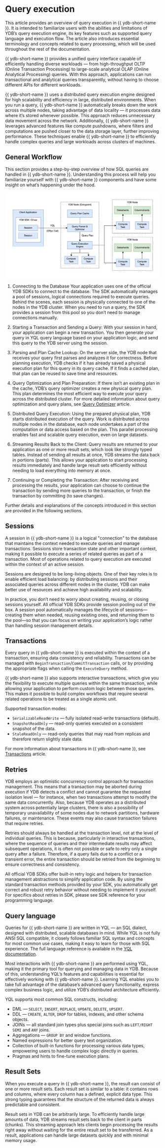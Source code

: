 # Query execution

This article provides an overview of query execution in {{ ydb-short-name }}. It is intended to familiarize users with the abilities and limitations of YDB’s query execution engine, its key features such as supported query language and execution flow. The article also introduces essential terminology and concepts related to query processing, which will be used throughout the rest of the documentation.

{{ ydb-short-name }} provides a unified query interface capable of efficiently handling diverse workloads — from high-throughput OLTP (Online Transaction Processing) to large-scale analytical OLAP (Online Analytical Processing) queries. With this approach, applications can run transactional and analytical queries transparently, without having to choose different APIs for different workloads.

{{ ydb-short-name }} uses a distributed query execution engine designed for high scalability and efficiency in large, distributed environments. When you run a query, {{ ydb-short-name }} automatically breaks down the work across multiple nodes, taking advantage of data locality — it processes data where it’s stored whenever possible. This approach reduces unnecessary data movement across the network. Additionally, {{ ydb-short-name }} leverages advanced features like compute pushdowns, where filters and computations are pushed closer to the data storage layer, further improving performance. These techniques enable {{ ydb-short-name }} to efficiently handle complex queries and large workloads across clusters of machines.

## General Workflow

This section provides a step-by-step overview of how SQL queries are handled in {{ ydb-short-name }}. Understanding this process will help you familiarize yourself with {{ ydb-short-name }} components and have some insight on what’s happening under the hood.

![query workflow](./_assets/query_workflow.png)

1. Connecting to the Database
Your application uses one of the official YDB SDKs to connect to the database. The SDK automatically manages a pool of sessions, logical connections required to execute queries. Behind the scenes, each session is physically connected to one of the nodes in the YDB  cluster. When you need to run a query, the SDK provides a session from this pool so you don’t need to manage connections manually.

2. Starting a Transaction and Sending a Query:
With your session in hand, your application can begin a new transaction. You then generate your query in YQL query language based on your application logic, and send this query to the YDB server using the session.

3. Parsing and Plan Cache Lookup:
On the server side, the YDB node that receives your query first parses and analyzes it for correctness. Before planning execution, YDB checks if it has already saved a physical execution plan for this query in its query cache. If it finds a cached plan, that plan can be reused to save time and resources.

4. Query Optimization and Plan Preparation:
If there isn’t an existing plan in the cache, YDB’s query optimizer creates a new physical query plan. This plan determines the most efficient way to execute your query across the distributed cluster. For more detailed information about query optimization and query plans, see [Query Optimizer](optimizer.md) article.

5. Distributed Query Execution:
Using the prepared physical plan, YDB starts distributed execution of the query. Work is distributed across multiple nodes in the database, each node undertakes a part of the computation or data access based on the plan. This parallel processing enables fast and scalable query execution, even on large datasets.

6. Streaming Results Back to the Client:
Query results are returned to your application as one or more result sets, which look like strongly typed tables. Instead of sending all results at once, YDB streams the data back in portions (parts). This allows your application to start processing results immediately and handle large result sets efficiently without needing to load everything into memory at once.

7. Continuing or Completing the Transaction:
After receiving and processing the results, your application can choose to continue the transaction by sending more queries to the transaction, or finish the transaction by committing (to save changes).

Further details and explanations of the concepts introduced in this section are provided in the following sections.

## Sessions

A session in {{ ydb-short-name }} is a logical "connection" to the database that maintains the context needed to execute queries and manage transactions. Sessions store transaction state and other important context, making it possible to execute a series of related queries as part of a transaction. Most of operations related to query execution are executed within the context of an active session.

Sessions are designed to be long-living objects. One of their key roles is to enable efficient load balancing: by distributing sessions and their associated queries across different nodes in the cluster, YDB can make better use of resources and achieve high availability and scalability.

In practice, you don’t need to worry about creating, reusing, or closing sessions yourself. All official YDB SDKs provide session pooling out of the box. A session pool automatically manages the lifecycle of sessions—creating them when needed, reusing existing ones, and returning them to the pool—so that you can focus on writing your application’s logic rather than handling session management details.

## Transactions

Every query in {{ ydb-short-name }} is executed within the context of a transaction, ensuring data consistency and reliability. Transactions can be managed with `BeginTransaction`/`CommitTransaction` calls, or by providing the appropriate flags when calling the `ExecuteQuery` method.

{{ ydb-short-name }} also supports interactive transactions, which give you the flexibility to execute multiple queries within the same transaction, while allowing your application to perform custom logic between those queries. This makes it possible to build complex workflows that require several related operations to be treated as a single atomic unit.

Supported transaction modes:

* `SerializableReadWrite` — fully isolated read-write transactions (default).
* `SnapshotReadOnly` — read-only queries executed on a consistent snapshot of the data.
* `StaleReadOnly` — read-only queries that may read from replicas and therefore return slightly stale data.

For more information about transactions in {{ ydb-short-name }}, see [Transactions](transactions.md) article.

## Retries

YDB employs an optimistic concurrency control approach for transaction management. This means that a transaction may be aborted during execution if YDB detects a conflict and cannot guarantee the requested isolation level — for instance, when two transactions attempt to modify the same data concurrently. Also, because YDB operates as a distributed system across potentially large clusters, there is also a possibility of temporary unavailability of some nodes due to network partitions, hardware failures, or maintenance. These events may also cause transaction failures that require retries.

Retries should always be handled at the transaction level, not at the level of individual queries. This is because, particularly in interactive transactions, where the sequence of queries and their intermediate results may affect subsequent operations, it is often not possible or safe to retry only a single query after a failure. Therefore, if a query fails due to a conflict or a transient error, the entire transaction should be retried from the beginning to ensure correctness and consistency.

All official YDB SDKs offer built-in retry logic and helpers for transaction management abstractions to simplify application code. By using the standard transaction methods provided by your SDK, you automatically get correct and robust retry behavior without needing to implement it yourself. For specifics about retries in SDK, please see SDK reference for your programming language.

## Query language

Queries for {{ ydb-short-name }} are written in YQL — an SQL dialect, designed with distributed, scalable databases in mind. While YQL is not fully ANSI SQL compatible, it closely follows familiar SQL syntax and concepts for most common use cases, making it easy to learn for those with SQL experience. The full language reference is available in the [YQL documentation](../yql/reference/index.md).

Most interactions with {{ ydb-short-name }} are performed using YQL, making it the primary tool for querying and managing data in YDB. Because of this, understanding YQL’s features and capabilities is essential for effectively working with {{ ydb-short-name }}. Learning YQL enables you to take full advantage of the database’s advanced query functionality, express complex business logic, and utilize YDB’s distributed architecture efficiently.

YQL supports most common SQL constructs, including:

* DML — `SELECT`, `INSERT`, `REPLACE`, `UPDATE`, `DELETE`, `UPSERT`.
* DDL — `CREATE`, `ALTER`, `DROP` for tables, indexes, and other schema objects.
* JOINs — all standard join types plus special joins such as `LEFT/RIGHT SEMI` and `ANY` joins.
* Aggregations — `GROUP BY` and window functions.
* Named expressions for better query text organization.
* Collection of built-in functions for processing various data types, empowering users to handle complex logic directly in queries.
* Pragmas and hints to fine-tune execution plans.

## Result Sets

When you execute a query in {{ ydb-short-name }}, the result can consist of one or more result sets. Each result set is similar to a table: it contains rows and columns, where every column has a defined, explicit data type. This strong typing guarantees that the structure of the returned data is always predictable and consistent.

Result sets in YDB can be arbitrarily large. To efficiently handle large amounts of data, YDB streams result sets back to the client in parts (chunks). This streaming approach lets clients begin processing the results right away without waiting for the entire result set to be transferred. As a result, applications can handle large datasets quickly and with minimal memory usage.
